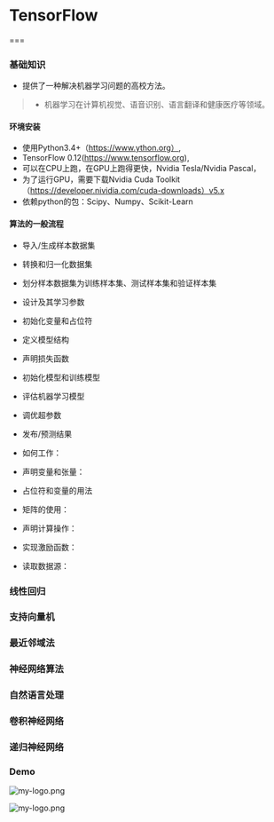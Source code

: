 # TensorFlow
===

### 基础知识
- 提供了一种解决机器学习问题的高校方法。
> - 机器学习在计算机视觉、语音识别、语言翻译和健康医疗等领域。

#### 环境安装
>
- 使用Python3.4+（https://www.ython.org）,
- TensorFlow 0.12(https://www.tensorflow.org),
- 可以在CPU上跑，在GPU上跑得更快，Nvidia Tesla/Nvidia Pascal，
- 为了运行GPU，需要下载Nvidia Cuda Toolkit（https://developer.nividia.com/cuda-downloads）v5.x
- 依赖python的包：Scipy、Numpy、Scikit-Learn 

#### 算法的一般流程
>
- 导入/生成样本数据集
- 转换和归一化数据集
- 划分样本数据集为训练样本集、测试样本集和验证样本集
- 设计及其学习参数
- 初始化变量和占位符
- 定义模型结构
- 声明损失函数
- 初始化模型和训练模型
- 评估机器学习模型
- 调优超参数
- 发布/预测结果



- 如何工作：
- 声明变量和张量：
- 占位符和变量的用法
- 矩阵的使用：
- 声明计算操作：
- 实现激励函数：
- 读取数据源：

### 线性回归


### 支持向量机


### 最近邻域法


### 神经网络算法


### 自然语言处理


###  卷积神经网络



### 递归神经网络


### Demo
>


![my-logo.png](http://m.qpic.cn/psb?/V13wPQGu1WsR3d/9Y.eNqcpbyjZJjorqphWcjVBJma7b5pl5QUTvKPRWJQ!/b/dL4AAAAAAAAA&bo=hANGBQAAAAARB*Q!&rf=viewer_4)

![my-logo.png](http://m.qpic.cn/psb?/V13wPQGu1WsR3d/xL0*2Vo8wT7KzH8xEb30UdUbDbWnINW8iAXQakkplB8!/b/dLYAAAAAAAAA&bo=OAS6BQAAAAARF6M!&rf=viewer_4)



